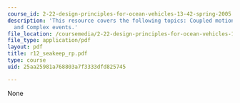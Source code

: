 ```yaml
---
course_id: 2-22-design-principles-for-ocean-vehicles-13-42-spring-2005
description: 'This resource covers the following topics: Coupled motions, Seakeeping,
  and Complex events.'
file_location: /coursemedia/2-22-design-principles-for-ocean-vehicles-13-42-spring-2005/25aa25981a768803a7f3333dfd825745_r12_seakeep_rp.pdf
file_type: application/pdf
layout: pdf
title: r12_seakeep_rp.pdf
type: course
uid: 25aa25981a768803a7f3333dfd825745

---
```

None